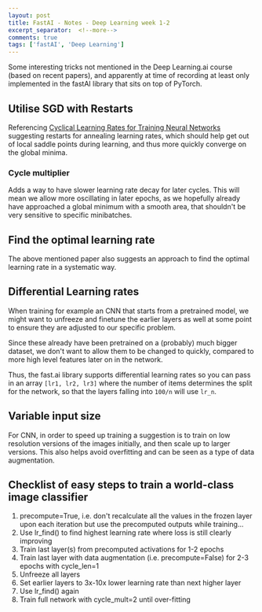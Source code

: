 ```yaml
---
layout: post
title: FastAI - Notes - Deep Learning week 1-2
excerpt_separator:  <!--more-->
comments: true
tags: ['fastAI', 'Deep Learning']
---
```


Some interesting tricks not mentioned in the Deep Learning.ai course (based on recent papers), and apparently at time of recording at least only implemented in the fastAI library that sits on top of PyTorch.

<!--more-->

## Utilise SGD with Restarts
Referencing
[Cyclical Learning Rates for Training Neural Networks](https://arxiv.org/abs/1506.01186) suggesting restarts for annealing learning rates, which should help get out of local saddle points during learning, and thus more quickly converge on the global minima.

### Cycle multiplier
Adds a way to have slower learning rate decay for later cycles. This will mean we allow more oscillating in later epochs, as we hopefully already have approached a global minimum with a smooth area, that shouldn't be very sensitive to specific minibatches.

## Find the optimal learning rate
The above mentioned paper also suggests an approach to find the optimal learning rate in a systematic way.

## Differential Learning rates
When training for example an CNN that starts from a pretrained model, we might want to unfreeze and finetune the earlier layers as well at some point to ensure they are adjusted to our specific problem.

Since these already have been pretrained on a (probably) much bigger dataset, we don't want to allow them to be changed to quickly, compared to more high level features later on in the network.

Thus, the fast.ai library supports differential learning rates so you can pass in an array `[lr1, lr2, lr3]` where the number of items determines the split for the network, so that the layers falling into `100/n` will use `lr_n`.

## Variable input size
For CNN, in order to speed up training a suggestion is to train on low resolution versions of the images initially, and then scale up to larger versions. This also helps avoid overfitting and can be seen as a type of data augmentation.

## Checklist of easy steps to train a world-class image classifier
1. precompute=True, i.e. don't recalculate all the values in the frozen layer upon each iteration but use the precomputed outputs while training...
2. Use lr_find() to find highest learning rate where loss is still clearly improving
3. Train last layer(s) from precomputed activations for 1-2 epochs
4. Train last layer with data augmentation (i.e. precompute=False) for 2-3 epochs with cycle_len=1
5. Unfreeze all layers
6. Set earlier layers to 3x-10x lower learning rate than next higher layer
7. Use lr_find() again
8. Train full network with cycle_mult=2 until over-fitting
